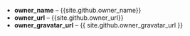 ﻿- **owner_name** &ndash; {{site.github.owner_name}}
- **owner_url** &ndash; {{site.github.owner_url}}
- **owner_gravatar_url** &ndash; {{ site.github.owner_gravatar_url }}
